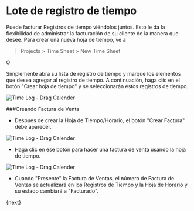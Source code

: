 <!-- add-breadcrumbs -->
# Lote de registro de tiempo

Puede facturar Registros de tiempo viéndolos juntos. Esto le da la flexibilidad de administrar la facturación de su cliente de la manera que desee. Para crear una nueva hoja de tiempo, ve a

> Projects > Time Sheet > New Time Sheet

O

Simplemente abra su lista de registro de tiempo y marque los elementos que desea agregar al registro de tiempo. A continuación, haga clic en el botón "Crear hoja de tiempo" y se seleccionarán estos registros de tiempo.

<img class="screenshot" alt="Time Log - Drag Calender" src="{{docs_base_url}}/assets/img/project/time_sheet.gif">

###Creando Factura de Venta

* Despues de crear la Hoja de Tiempo/Horario, el botón "Crear Factura" debe aparecer.

<img class="screenshot" alt="Time Log - Drag Calender" src="{{docs_base_url}}/assets/img/project/time_sheet_make_invoice.png">

* Haga clic en ese botón para hacer una factura de venta usando la hoja de tiempo.

<img class="screenshot" alt="Time Log - Drag Calender" src="{{docs_base_url}}/assets/img/project/time_sheet_sales_invoice.png">

* Cuando "Presente" la Factura de Ventas, el número de Factura de Ventas se actualizará en los Registros de Tiempo y la Hoja de Horario y su estado cambiará a "Facturado".

{next}